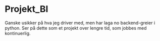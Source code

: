 # Projekt_BI

Ganske usikker på hva jeg driver med, men har laga no backend-greier i python.
Ser på dette som et projekt over lengre tid, som jobbes med kontinuerlig.
